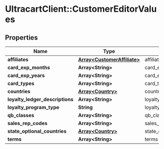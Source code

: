 # UltracartClient::CustomerEditorValues

## Properties
Name | Type | Description | Notes
------------ | ------------- | ------------- | -------------
**affiliates** | [**Array&lt;CustomerAffiliate&gt;**](CustomerAffiliate.md) | affiliates | [optional] 
**card_exp_months** | **Array&lt;String&gt;** | card_exp_months | [optional] 
**card_exp_years** | **Array&lt;String&gt;** | card_exp_years | [optional] 
**card_types** | **Array&lt;String&gt;** | card_types | [optional] 
**countries** | [**Array&lt;Country&gt;**](Country.md) | countries | [optional] 
**loyalty_ledger_descriptions** | **Array&lt;String&gt;** | loyalty_ledger_descriptions | [optional] 
**loyalty_program_type** | **String** | loyalty_program_type | [optional] 
**qb_classes** | **Array&lt;String&gt;** | qb_classes | [optional] 
**sales_rep_codes** | **Array&lt;String&gt;** | sales_rep_codes | [optional] 
**state_optional_countries** | [**Array&lt;Country&gt;**](Country.md) | state_optional_countries | [optional] 
**terms** | **Array&lt;String&gt;** | terms | [optional] 


